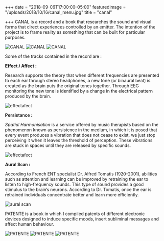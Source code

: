 +++
date = "2018-09-06T17:00:00-05:00"
featuredimage = "/uploads/2018/10/16/canal_menu.jpg"
title = "canal"

+++
CANAL is a record and a book that researches the sound and visual forms that direct experiences controlled by an emitter. The intention of the project is to frame reality as something that can be built for particular purposes.

<img class="full" src="/uploads/2018/10/16/disco_1.jpg" alt="CANAL">

<img class="full" src="/uploads/2018/10/16/disco_2.jpg" alt="CANAL">

<img class="full" src="/uploads/2018/10/16/disco_3.jpg" alt="CANAL">

Some of the tracks contained in the record are :

**Effect / Affect :**

Research supports the theory that when different frequencies are presented to each ear through stereo headphones, a new tone (or binaural beat) is created as the brain puts the original tones together. Through EEG monitoring the new tone is identified by a change in the electrical pattern produced by the brain.

<img class="full" src="/uploads/2018/10/16/effectafect.jpg" alt="effectafect">

**Persistance :**

_Spatial Harmonisation_ is a service offered by music therapists based on the phenomenon known as persistence in the medium, in which it is posed that every event produces a vibration that does not cease to exist, we just stop perceiving it when it leaves the threshold of perception. These vibrations are stuck in spaces until they are released by specific sounds.

<img class="full" src="/uploads/2018/10/16/persistence.jpg" alt="effectafect">

**Aural Scan :**

According to French ENT specialist Dr. Alfred Tomatis (1920-2001), abilities such as attention and learning can be improved by retraining the ear to listen to high-frequency sounds. This type of sound provides a good stimulus to the brain’s neurons. According to Dr. Tomatis, once the ear is retrained individuals concentrate better and learn more efficiently.

<img class="full" src="/uploads/2018/10/17/AuralScan_1.jpg" alt="aural scan">

PATENTE is a book in which I compiled patents of different electronic devices designed to induce specific moods, insert subliminal messages and affect human behaviour.

<img class="full" src="/uploads/2018/10/16/libro_0.jpg" alt="PATENTE">

<img class="full" src="/uploads/2018/10/16/libro_1.jpg" alt="PATENTE">

<img class="full" src="/uploads/2018/10/16/libro_2.jpg" alt="PATENTE">